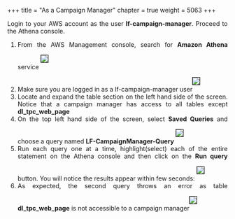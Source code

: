 +++
title = "As a Campaign Manager"
chapter = true
weight = 5063
+++

<div style="text-align: justify">
  Login to your AWS account as the user <b>lf-campaign-manager</b>. Proceed to the Athena console.
  <ol>
    <li>From the AWS Management console, search for <b>Amazon Athena</b> service <img src="/images/Query-AthenaService-search.png" style="margin:15px 0px; border:1px solid black"/>
    </li>
    <li>Make sure you are logged in as a lf-campaign-manager user<img src="/images/campaign-manager-view.png" style="margin:15px 0px; border:1px solid black"/>
    </li>
    <li>Locate and expand the table section on the left hand side of the screen. Notice that a campaign manager has access to all tables except <b>dl_tpc_web_page</b></li>
    <li>On the top left hand side of the screen, select <b>Saved Queries</b> and choose a query named <b>LF-CampaignManager-Query</b> <img src="/images/campaign-manager-queries.png" style="margin:15px 0px; border:1px solid black"/></li>
    <li>Run each query one at a time, highlight(select) each of the entire statement on the Athena console and then click on the <b>Run query</b> button. You will notice the results appear within few seconds: <img src="/images/campaign-manager-query-success.png" style="margin:15px 0px; border:1px solid black"/></li>
    <li>As expected, the second query throws an error as table <b>dl_tpc_web_page</b> is not accessible to a campaign manager<img src="/images/campaign-manager-query-failure.png" style="margin:15px 0px; border:1px solid black"/></li>
  </ol>
</div>